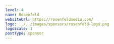 ```yaml
---
level: 4
name: Rosenfeld
websiteUrl: https://rosenfeldmedia.com/
logo: ../../images/sponsors/rosenfeld-logo.png
logoScale: 1
postType: sponsor
---
```

